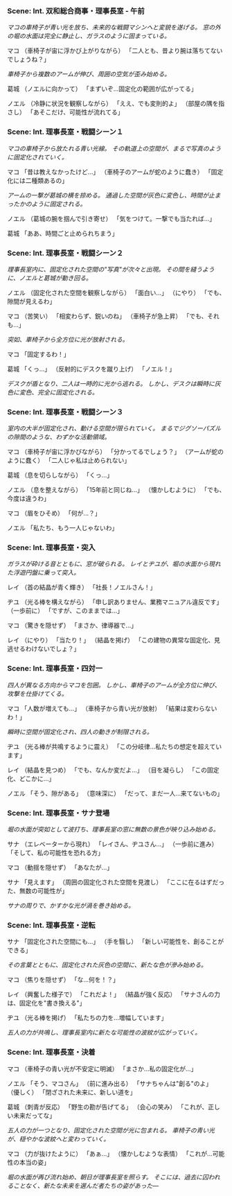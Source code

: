 ### Scene: Int. 双和総合商事・理事長室 - 午前

*マコの車椅子が青い光を放ち、未来的な戦闘マシンへと変貌を遂げる。*
*窓の外の堀の水面は完全に静止し、ガラスのように固まっている。*

マコ
（車椅子が宙に浮かび上がりながら）
「二人とも、昔より腕は落ちてないでしょうね？」

*車椅子から複数のアームが伸び、周囲の空気が歪み始める。*

葛城
（ノエルに向かって）
「まずいぞ...固定化の範囲が広がってる」

ノエル
（冷静に状況を観察しながら）
「ええ、でも変則的よ」
（部屋の隅を指さし）
「あそこだけ、可能性が流れてる」

### Scene: Int. 理事長室・戦闘シーン１

*マコの車椅子から放たれる青い光線。*
*その軌道上の空間が、まるで写真のように固定化されていく。*

マコ
「昔は教えなかったけど...」
（車椅子のアームが蛇のように蠢き）
「固定化には二種類あるの」

*アームの一撃が葛城の横を掠める。*
*通過した空間が灰色に変色し、時間が止まったかのように固定される。*

ノエル
（葛城の腕を掴んで引き寄せ）
「気をつけて。一撃でも当たれば...」

葛城
「ああ、時間ごと止められちまう」

### Scene: Int. 理事長室・戦闘シーン２

*理事長室内に、固定化された空間の"写真"が次々と出現。*
*その間を縫うように、ノエルと葛城が動き回る。*

ノエル
（固定化された空間を観察しながら）
「面白い...」
（にやり）
「でも、隙間が見えるわ」

マコ
（苦笑い）
「相変わらず、鋭いのね」
（車椅子が急上昇）
「でも、それも...」

*突如、車椅子から全方位に光が放射される。*

マコ
「固定するわ！」

葛城
「くっ...」
（反射的にデスクを蹴り上げ）
「ノエル！」

*デスクが盾となり、二人は一時的に光から逃れる。*
*しかし、デスクは瞬時に灰色に変色、完全に固定化される。*

### Scene: Int. 理事長室・戦闘シーン３

*室内の大半が固定化され、動ける空間が限られていく。*
*まるでジグソーパズルの隙間のような、わずかな活動領域。*

マコ
（車椅子が宙に浮かびながら）
「分かってるでしょう？」
（アームが蛇のように蠢く）
「二人じゃ私は止められない」

葛城
（息を切らしながら）
「くっ...」

ノエル
（息を整えながら）
「15年前と同じね...」
（懐かしむように）
「でも、今度は違うわ」

マコ
（眉をひそめ）
「何が...？」

ノエル
「私たち、もう一人じゃないわ」

### Scene: Int. 理事長室・突入

*ガラスが砕ける音とともに、窓が破られる。*
*レイとヂユが、堀の水面から現れた浮遊円盤に乗って突入。*

レイ
（首の結晶が青く輝き）
「社長！ノエルさん！」

ヂユ
（光る棒を構えながら）
「申し訳ありません、業務マニュアル違反です」
（一歩前に）
「ですが、このままでは...」

マコ
（驚きを隠せず）
「まさか、律導器で...」

レイ
（にやり）
「当たり！」
（結晶を掲げ）
「この建物の異常な固定化、見逃せるわけないでしょ？」

### Scene: Int. 理事長室・四対一

*四人が異なる方向からマコを包囲。*
*しかし、車椅子のアームが全方位に伸び、攻撃を仕掛けてくる。*

マコ
「人数が増えても...」
（車椅子から青い光が放射）
「結果は変わらないわ！」

*瞬時に空間が固定化され、四人の動きが制限される。*

ヂユ
（光る棒が共鳴するように震え）
「この分岐律...私たちの想定を超えています」

レイ
（結晶を見つめ）
「でも、なんか変だよ...」
（目を凝らし）
「この固定化、どこかに...」

ノエル
「そう、隙がある」
（意味深に）
「だって、まだ一人...来てないもの」

### Scene: Int. 理事長室・サナ登場

*堀の水面が突如として波打ち、理事長室の窓に無数の景色が映り込み始める。*

サナ
（エレベーターから現れ）
「レイさん、ヂユさん...」
（一歩前に進み）
「そして、私の可能性を恐れる方」

マコ
（動揺を隠せず）
「あなたが...」

サナ
「見えます」
（周囲の固定化された空間を見渡し）
「ここに在るはずだった、無数の可能性が」

*サナの周りで、かすかな光が渦を巻き始める。*

### Scene: Int. 理事長室・逆転

サナ
「固定化された空間にも...」
（手を翳し）
「新しい可能性を、創ることができる」

*その言葉とともに、固定化された灰色の空間に、新たな色が滲み始める。*

マコ
（焦りを隠せず）
「な...何を！？」

レイ
（興奮した様子で）
「これだよ！」
（結晶が強く反応）
「サナさんの力は、固定化を"書き換える"」

ヂユ
（光る棒を掲げ）
「私たちの力を...増幅しています」

*五人の力が共鳴し、理事長室内に新たな可能性の波紋が広がっていく。*

### Scene: Int. 理事長室・決着

マコ
（車椅子の青い光が不安定に明滅）
「まさか...私の固定化が...」

ノエル
「そう、マコさん」
（前に進み出る）
「サナちゃんは"創る"のよ」
（優しく）
「閉ざされた未来に、新しい道を」

葛城
（刺青が反応）
「野生の勘が告げてる」
（会心の笑み）
「これが、正しい未来だってな」

*五人の力が一つとなり、固定化された空間が光に包まれる。*
*車椅子の青い光が、穏やかな波紋へと変わっていく。*

マコ
（力が抜けたように）
「あぁ...」
（懐かしむような表情）
「これが...可能性の本当の姿」

*堀の水面が再び流れ始め、朝日が理事長室を照らす。*
*そこには、過去に囚われることなく、新たな未来を選んだ者たちの姿があった―*